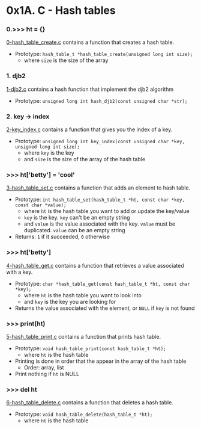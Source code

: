 # 0x1A. C - Hash tables

### 0.>>> ht = {}
[0-hash\_table\_create.c](https://github.com/budiong054/alx-low_level_programming/blob/master/0x1A-hash_tables/0-hash_table_create.c) contains a function that creates a hash table.
- Prototype: `hash_table_t *hash_table_create(unsigned long int size);`
	- where `size` is the size of the array
		
### 1. djb2
[1-djb2.c](https://github.com/budiong054/alx-low_level_programming/blob/master/0x1A-hash_tables/1-djb2.c) contains a hash function that implement the djb2 algorithm
- Prototype: `unsigned long int hash_djb2(const unsigned char *str);`

### 2. key -> index
[2-key\_index.c](https://github.com/budiong054/alx-low_level_programming/blob/master/0x1A-hash_tables/2-key_index.c) contains a function that gives you the index of a key.
- Prototype: `unsigned long int key_index(const unsigned char *key, unsigned long int size);`
	- where `key` is the key
	- and `size` is the size of the array of the hash table

### >>> ht['betty'] = 'cool'
[3-hash\_table\_set.c](https://github.com/budiong054/alx-low_level_programming/blob/master/0x1A-hash_tables/3-hash_table_set.c) contains a function that adds an element to hash table.
- Prototype: `int hash_table_set(hash_table_t *ht, const char *key, const char *value);`
	- where `ht` is the hash table you want to add or update the key/value
	- `key` is the key. `key` can't be an empty string
	- and `value` is the value associated with the key. `value` must be duplicated. `value` can be an empty string
- Returns: `1` if it succeeded, `0` otherwise

### >>> ht['betty']
[4-hash\_table\_get.c](https://github.com/budiong054/alx-low_level_programming/blob/master/0x1A-hash_tables/4-hash_table_get.c) contains a function that retrieves a value associated with a key.
- Prototype: `char *hash_table_get(const hash_table_t *ht, const char *key);`
	- where `ht` is the hash table you want to look into
	- and `key` is the key you are looking for
- Returns the value associated with the element, or `NULL` if `key` is not found

### >>> print(ht)
[5-hash\_table\_print.c](https://github.com/budiong054/alx-low_level_programming/blob/master/0x1A-hash_tables/5-hash_table_print.c) contains a function that prints hash table.
- Prototype: `void hash_table_print(const hash_table_t *ht);`
	- where `ht` is the hash table
- Printing is done in order that the appear in the array of the hash table
	- Order: array, list
- Print nothing if `ht` is NULL

### >>> del ht
[6-hash\_table\_delete.c](https://github.com/budiong054/alx-low_level_programming/blob/master/0x1A-hash_tables/6-hash_table_delete.c) contains a function that deletes a hash table.
- Prototype: `void hash_table_delete(hash_table_t *ht);`
	- where `ht` is the hash table
